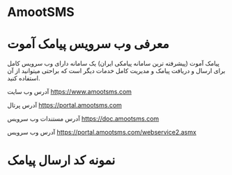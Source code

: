 # AmootSMS

# معرفی وب سرویس پیامک آموت
پیامک آموت (پیشرفته ترین سامانه پیامکی ایران) یک سامانه دارای وب سرویس کامل برای ارسال و دریافت پیامک و مدیریت کامل خدمات دیگر است که براحتی میتوانید از آن استفاده کنید.

آدرس وب سایت
https://www.amootsms.com

آدرس پرتال
https://portal.amootsms.com

آدرس مستندات وب سرویس 
https://doc.amootsms.com

آدرس وب سرویس
https://portal.amootsms.com/webservice2.asmx





# نمونه کد ارسال پیامک
